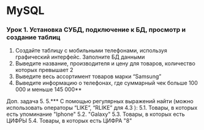 # MySQL

### Урок 1. Установка СУБД, подключение к БД, просмотр и создание таблиц
1. Создайте таблицу с мобильными телефонами, используя графический интерфейс. Заполните БД данными
2. Выведите название, производителя и цену для товаров, количество которых превышает 2
3. Выведите весь ассортимент товаров марки “Samsung”
4. Выведите информацию о телефонах, где суммарный чек больше 100 000 и меньше 145 000**

Доп. задача 5.
5.*** С помощью регулярных выражений найти (можно использовать операторы “LIKE”, “RLIKE” для 4.3 ):
5.1. Товары, в которых есть упоминание "Iphone"
5.2. "Galaxy"
5.3. Товары, в которых есть ЦИФРЫ
5.4. Товары, в которых есть ЦИФРА "8"
